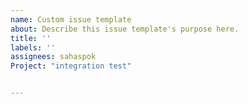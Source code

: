 ```yaml
---
name: Custom issue template
about: Describe this issue template's purpose here.
title: ''
labels: ''
assignees: sahaspok
Project: "integration test"


---
```



